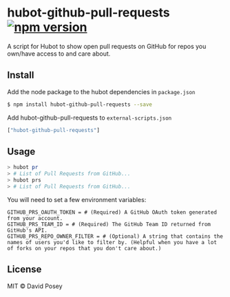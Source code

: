 # hubot-github-pull-requests [![npm version](https://badge.fury.io/js/hubot-github-pull-requests.svg)](https://badge.fury.io/js/hubot-github-pull-requests)

A script for Hubot to show open pull requests on GitHub for repos you own/have access to and care about.


## Install

Add the node package to the hubot dependencies in `package.json`

```bash
$ npm install hubot-github-pull-requests --save
```

Add hubot-github-pull-requests to `external-scripts.json`

```javascript
["hubot-github-pull-requests"]
```


## Usage

```bash
> hubot pr
> # List of Pull Requests from GitHub...
> hubot prs
> # List of Pull Requests from GitHub...
```

You will need to set a few environment variables:

```
GITHUB_PRS_OAUTH_TOKEN = # (Required) A GitHub OAuth token generated from your account.
GITHUB_PRS_TEAM_ID = # (Required) The GitHub Team ID returned from GitHub's API.
GITHUB_PRS_REPO_OWNER_FILTER = # (Optional) A string that contains the names of users you'd like to filter by. (Helpful when you have a lot of forks on your repos that you don't care about.)
```


## License

MIT © David Posey
